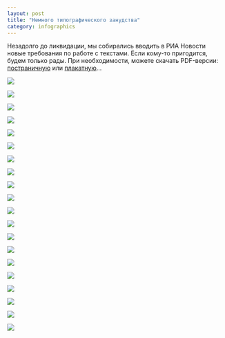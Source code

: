 ```yaml
---
layout: post
title: "Немного типографического занудства"
category: infographics
---
```

Незадолго до ликвидации, мы собирались вводить в&#160;РИА Новости новые требования по работе с&#160;текстами. Если кому-то пригодится, будем только рады. При необходимости, можете скачать PDF-версии: [постраничную](https://mizinov.pro/download/ria-rules.pdf) или [плакатную](https://mizinov.pro/download/ria-rules-poster.pdf)...

![](https://ic.pics.livejournal.com/quillcraft/13449910/345613/345613_original.png)

![](https://ic.pics.livejournal.com/quillcraft/13449910/345996/345996_original.png)

![](https://ic.pics.livejournal.com/quillcraft/13449910/346323/346323_original.png)

![](https://ic.pics.livejournal.com/quillcraft/13449910/353870/353870_original.png)

![](https://ic.pics.livejournal.com/quillcraft/13449910/346719/346719_original.png)

![](https://ic.pics.livejournal.com/quillcraft/13449910/347086/347086_original.png)

![](https://ic.pics.livejournal.com/quillcraft/13449910/347144/347144_original.png)

![](https://ic.pics.livejournal.com/quillcraft/13449910/347490/347490_original.png)

![](https://ic.pics.livejournal.com/quillcraft/13449910/347778/347778_original.png)

![](https://ic.pics.livejournal.com/quillcraft/13449910/347987/347987_original.png)

![](https://ic.pics.livejournal.com/quillcraft/13449910/348410/348410_original.png)

![](https://ic.pics.livejournal.com/quillcraft/13449910/348573/348573_original.png)

![](https://ic.pics.livejournal.com/quillcraft/13449910/348803/348803_original.png)

![](https://ic.pics.livejournal.com/quillcraft/13449910/349072/349072_original.png)

![](https://ic.pics.livejournal.com/quillcraft/13449910/349238/349238_original.png)

![](https://ic.pics.livejournal.com/quillcraft/13449910/349530/349530_original.png)

![](https://ic.pics.livejournal.com/quillcraft/13449910/349776/349776_original.png)

![](https://ic.pics.livejournal.com/quillcraft/13449910/350198/350198_original.png)

![](https://ic.pics.livejournal.com/quillcraft/13449910/350357/350357_original.png)

![](https://ic.pics.livejournal.com/quillcraft/13449910/350565/350565_original.png)
